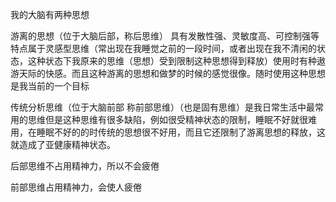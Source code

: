 我的大脑有两种思想

游离的思想（位于大脑后部，称后思维） 具有发散性强、灵敏度高、可控制强等特点属于灵感型思维（常出现在我睡觉之前的一段时间，或者出现在我不清闲的状态，这种状态下我原来的思维（思想）受到限制这种思想得到释放）使用时有种遨游天际的快感。而且这种游离的思想和做梦的时候的感觉很像。随时使用这种思想是我当前的一个目标

  

传统分析思维（位于大脑前部 称前部思维）（也是固有思维）是我日常生活中最常用的思维但是这种思维有很多缺陷，例如很受精神状态的限制，睡眠不好就很难用，在睡眠不好的的时传统的思想很不好用，而且它还限制了游离思想的释放，这就造成了亚健康精神状态。

  

  

后部思维不占用精神力，所以不会疲倦

前部思维占用精神力，会使人疲倦